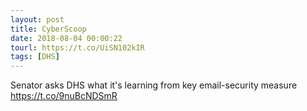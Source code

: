 ```yaml
---
layout: post
title: CyberScoop
date: 2018-08-04 00:00:22
tourl: https://t.co/UiSN102kIR
tags: [DHS]
---
```

Senator asks DHS what it's learning from key email-security measure https://t.co/9nuBcNDSmR